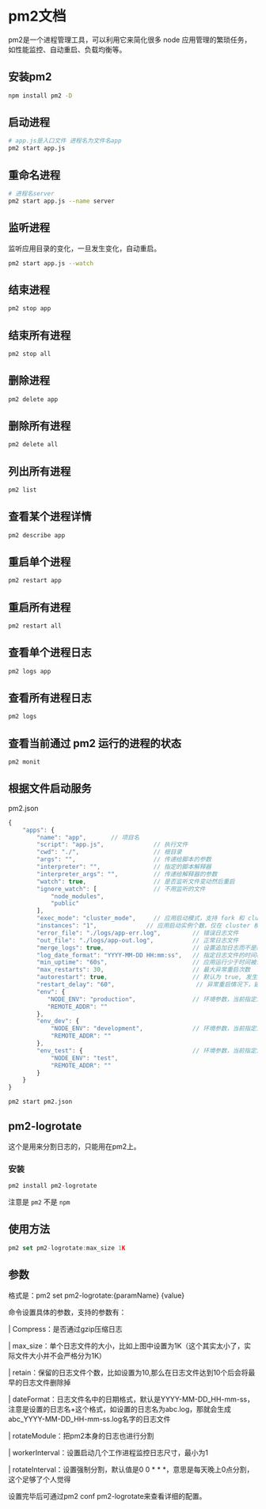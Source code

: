 # pm2文档
pm2是一个进程管理工具，可以利用它来简化很多 node 应用管理的繁琐任务，如性能监控、自动重启、负载均衡等。
## 安装pm2
```bash
npm install pm2 -D
```
## 启动进程
```bash
# app.js是入口文件 进程名为文件名app
pm2 start app.js 
```
## 重命名进程
```bash
# 进程名server
pm2 start app.js --name server
```
## 监听进程
监听应用目录的变化，一旦发生变化，自动重启。
```bash
pm2 start app.js --watch
```
## 结束进程
```bash
pm2 stop app
```
## 结束所有进程
```bash
pm2 stop all
```
## 删除进程
```bash
pm2 delete app
```
## 删除所有进程
```bash
pm2 delete all
```
## 列出所有进程
```bash
pm2 list
```
## 查看某个进程详情
```js
pm2 describe app
```
## 重启单个进程
```bash
pm2 restart app
```
## 重启所有进程
```bash
pm2 restart all
```
## 查看单个进程日志
```bash
pm2 logs app
```
## 查看所有进程日志
```bash
pm2 logs
```
## 查看当前通过 pm2 运行的进程的状态
```bash
pm2 monit
```
## 根据文件启动服务
pm2.json
```js
{
    "apps": {
        "name": "app",       // 项目名          
        "script": "app.js",              // 执行文件
        "cwd": "./",                     // 根目录
        "args": "",                      // 传递给脚本的参数
        "interpreter": "",               // 指定的脚本解释器
        "interpreter_args": "",          // 传递给解释器的参数
        "watch": true,                   // 是否监听文件变动然后重启
        "ignore_watch": [                // 不用监听的文件
            "node_modules",
            "public"
        ],
        "exec_mode": "cluster_mode",     // 应用启动模式，支持 fork 和 cluster 模式
        "instances": "1",              // 应用启动实例个数，仅在 cluster 模式有效 默认为 fork max为你设备核数
        "error_file": "./logs/app-err.log",         // 错误日志文件
        "out_file": "./logs/app-out.log",           // 正常日志文件
        "merge_logs": true,                         // 设置追加日志而不是新建日志
        "log_date_format": "YYYY-MM-DD HH:mm:ss",   // 指定日志文件的时间格式
        "min_uptime": "60s",                        // 应用运行少于时间被认为是异常启动
        "max_restarts": 30,                         // 最大异常重启次数
        "autorestart": true,                        // 默认为 true, 发生异常的情况下自动重启
        "restart_delay": "60",                       // 异常重启情况下，延时重启时间
        "env": {
           "NODE_ENV": "production",                // 环境参数，当前指定为生产环境
           "REMOTE_ADDR": ""               
        },
        "env_dev": {
            "NODE_ENV": "development",              // 环境参数，当前指定为开发环境
            "REMOTE_ADDR": ""
        },
        "env_test": {                               // 环境参数，当前指定为测试环境
            "NODE_ENV": "test",
            "REMOTE_ADDR": ""
        }
    }
}
```
```bash
pm2 start pm2.json
```

## pm2-logrotate
这个是用来分割日志的，只能用在pm2上。
### 安装
```js
pm2 install pm2-logrotate
```
注意是 `pm2` 不是 `npm`

## 使用方法
```js
pm2 set pm2-logrotate:max_size 1K
```
## 参数
格式是：pm2 set pm2-logrotate:{paramName} {value}

命令设置具体的参数，支持的参数有：

| Compress：是否通过gzip压缩日志

| max_size：单个日志文件的大小，比如上图中设置为1K（这个其实太小了，实际文件大小并不会严格分为1K）

| retain：保留的日志文件个数，比如设置为10,那么在日志文件达到10个后会将最早的日志文件删除掉

| dateFormat：日志文件名中的日期格式，默认是YYYY-MM-DD_HH-mm-ss，注意是设置的日志名+这个格式，如设置的日志名为abc.log，那就会生成abc_YYYY-MM-DD_HH-mm-ss.log名字的日志文件

| rotateModule：把pm2本身的日志也进行分割

| workerInterval：设置启动几个工作进程监控日志尺寸，最小为1

| rotateInterval：设置强制分割，默认值是0 0 * * *，意思是每天晚上0点分割，这个足够了个人觉得

设置完毕后可通过pm2 conf pm2-logrotate来查看详细的配置。